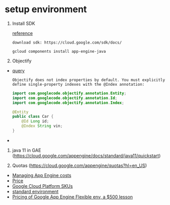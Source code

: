 # setup environment

1. Install SDK  

    [reference](https://cloud.google.com/appengine/docs/standard/java/quickstart)  

    ```steps
    download sdk: https://cloud.google.com/sdk/docs/

    gcloud components install app-engine-java

    ```
    
1. Objectify  
- [query](https://github.com/objectify/objectify/wiki/Queries)  
    ```
    Objectify does not index properties by default. You must explicitly define single-property indexes with the @Index annotation:
    ```
 
    ```java
    import com.googlecode.objectify.annotation.Entity;
    import com.googlecode.objectify.annotation.Id;
    import com.googlecode.objectify.annotation.Index;

    @Entity
    public class Car {
        @Id Long id;
        @Index String vin;
    }
    ```
- 
1. java 11 in GAE (https://cloud.google.com/appengine/docs/standard/java11/quickstart)  

1. Quotas (https://cloud.google.com/appengine/quotas?hl=en_US)  
- [Managing App Engine costs](https://cloud.google.com/appengine/docs/managing-costs?hl=en_US)  
- [Price](https://cloud.google.com/appengine/pricing)  
- [Google Cloud Platform SKUs](https://cloud.google.com/skus?filter=App+Engine&currency=USD)  
- [standard environment](https://cloud.google.com/appengine/docs/standard)  
- [Pricing of Google App Engine Flexible env, a $500 lesson](https://stackoverflow.com/questions/47125661/pricing-of-google-app-engine-flexible-env-a-500-lesson)  
